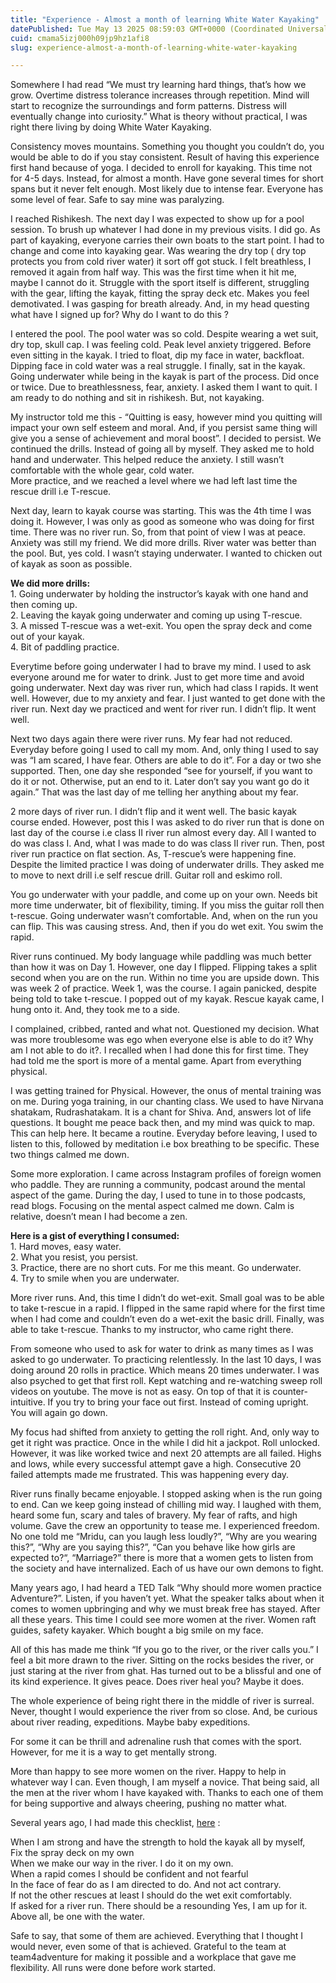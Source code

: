 ```yaml
---
title: "Experience - Almost a month of learning White Water Kayaking"
datePublished: Tue May 13 2025 08:59:03 GMT+0000 (Coordinated Universal Time)
cuid: cmama5izj000h09jp9hz1afi8
slug: experience-almost-a-month-of-learning-white-water-kayaking

---
```


Somewhere I had read “We must try learning hard things, that’s how we grow. Overtime distress tolerance increases through repetition. Mind will start to recognize the surroundings and form patterns. Distress will eventually change into curiosity.” What is theory without practical, I was right there living by doing White Water Kayaking.

Consistency moves mountains. Something you thought you couldn’t do, you would be able to do if you stay consistent. Result of having this experience first hand because of yoga. I decided to enroll for kayaking. This time not for 4-5 days. Instead, for almost a month. Have gone several times for short spans but it never felt enough. Most likely due to intense fear. Everyone has some level of fear. Safe to say mine was paralyzing.

I reached Rishikesh. The next day I was expected to show up for a pool session. To brush up whatever I had done in my previous visits. I did go. As part of kayaking, everyone carries their own boats to the start point. I had to change and come into kayaking gear. Was wearing the dry top ( dry top protects you from cold river water) it sort off got stuck. I felt breathless, I removed it again from half way. This was the first time when it hit me, maybe I cannot do it. Struggle with the sport itself is different, struggling with the gear, lifting the kayak, fitting the spray deck etc. Makes you feel demotivated. I was gasping for breath already. And, in my head questing what have I signed up for? Why do I want to do this ?

I entered the pool. The pool water was so cold. Despite wearing a wet suit, dry top, skull cap. I was feeling cold. Peak level anxiety triggered. Before even sitting in the kayak. I tried to float, dip my face in water, backfloat. Dipping face in cold water was a real struggle. I finally, sat in the kayak. Going underwater while being in the kayak is part of the process. Did once or twice. Due to breathlessness, fear, anxiety. I asked them I want to quit. I am ready to do nothing and sit in rishikesh. But, not kayaking.

My instructor told me this - “Quitting is easy, however mind you quitting will impact your own self esteem and moral. And, if you persist same thing will give you a sense of achievement and moral boost”. I decided to persist. We continued the drills. Instead of going all by myself. They asked me to hold hand and underwater. This helped reduce the anxiety. I still wasn’t comfortable with the whole gear, cold water.  
More practice, and we reached a level where we had left last time the rescue drill i.e T-rescue.

Next day, learn to kayak course was starting. This was the 4th time I was doing it. However, I was only as good as someone who was doing for first time. There was no river run. So, from that point of view I was at peace. Anxiety was still my friend. We did more drills. River water was better than the pool. But, yes cold. I wasn’t staying underwater. I wanted to chicken out of kayak as soon as possible.

**We did more drills:**  
1\. Going underwater by holding the instructor’s kayak with one hand and then coming up.  
2\. Leaving the kayak going underwater and coming up using T-rescue.  
3\. A missed T-rescue was a wet-exit. You open the spray deck and come out of your kayak.  
4\. Bit of paddling practice.

Everytime before going underwater I had to brave my mind. I used to ask everyone around me for water to drink. Just to get more time and avoid going underwater. Next day was river run, which had class I rapids. It went well. However, due to my anxiety and fear. I just wanted to get done with the river run. Next day we practiced and went for river run. I didn’t flip. It went well.

Next two days again there were river runs. My fear had not reduced. Everyday before going I used to call my mom. And, only thing I used to say was “I am scared, I have fear. Others are able to do it”. For a day or two she supported. Then, one day she responded “see for yourself, if you want to do it or not. Otherwise, put an end to it. Later don’t say you want go do it again.” That was the last day of me telling her anything about my fear.

2 more days of river run. I didn’t flip and it went well. The basic kayak course ended. However, post this I was asked to do river run that is done on last day of the course i.e class II river run almost every day. All I wanted to do was class I. And, what I was made to do was class II river run. Then, post river run practice on flat section. As, T-rescue’s were happening fine. Despite the limited practice I was doing of underwater drills. They asked me to move to next drill i.e self rescue drill. Guitar roll and eskimo roll.

You go underwater with your paddle, and come up on your own. Needs bit more time underwater, bit of flexibility, timing. If you miss the guitar roll then t-rescue. Going underwater wasn’t comfortable. And, when on the run you can flip. This was causing stress. And, then if you do wet exit. You swim the rapid.

River runs continued. My body language while paddling was much better than how it was on Day 1. However, one day I flipped. Flipping takes a split second when you are on the run. Within no time you are upside down. This was week 2 of practice. Week 1, was the course. I again panicked, despite being told to take t-rescue. I popped out of my kayak. Rescue kayak came, I hung onto it. And, they took me to a side.

I complained, cribbed, ranted and what not. Questioned my decision. What was more troublesome was ego when everyone else is able to do it? Why am I not able to do it?. I recalled when I had done this for first time. They had told me the sport is more of a mental game. Apart from everything physical.

I was getting trained for Physical. However, the onus of mental training was on me. During yoga training, in our chanting class. We used to have Nirvana shatakam, Rudrashatakam. It is a chant for Shiva. And, answers lot of life questions. It bought me peace back then, and my mind was quick to map. This can help here. It became a routine. Everyday before leaving, I used to listen to this, followed by meditation i.e box breathing to be specific. These two things calmed me down.

Some more exploration. I came across Instagram profiles of foreign women who paddle. They are running a community, podcast around the mental aspect of the game. During the day, I used to tune in to those podcasts, read blogs. Focusing on the mental aspect calmed me down. Calm is relative, doesn’t mean I had become a zen.

**Here is a gist of everything I consumed:**  
1\. Hard moves, easy water.  
2\. What you resist, you persist.  
3\. Practice, there are no short cuts. For me this meant. Go underwater.  
4\. Try to smile when you are underwater.

More river runs. And, this time I didn’t do wet-exit. Small goal was to be able to take t-rescue in a rapid. I flipped in the same rapid where for the first time when I had come and couldn’t even do a wet-exit the basic drill. Finally, was able to take t-rescue. Thanks to my instructor, who came right there.

From someone who used to ask for water to drink as many times as I was asked to go underwater. To practicing relentlessly. In the last 10 days, I was doing around 20 rolls in practice. Which means 20 times underwater. I was also psyched to get that first roll. Kept watching and re-watching sweep roll videos on youtube. The move is not as easy. On top of that it is counter-intuitive. If you try to bring your face out first. Instead of coming upright. You will again go down.

My focus had shifted from anxiety to getting the roll right. And, only way to get it right was practice. Once in the while I did hit a jackpot. Roll unlocked. However, it was like worked twice and next 20 attempts are all failed. Highs and lows, while every successful attempt gave a high. Consecutive 20 failed attempts made me frustrated. This was happening every day.

River runs finally became enjoyable. I stopped asking when is the run going to end. Can we keep going instead of chilling mid way. I laughed with them, heard some fun, scary and tales of bravery. My fear of rafts, and high volume. Gave the crew an opportunity to tease me. I experienced freedom. No one told me “Mridu, can you laugh less loudly?”, “Why are you wearing this?”, “Why are you saying this?”, “Can you behave like how girls are expected to?“, “Marriage?” there is more that a women gets to listen from the society and have internalized. Each of us have our own demons to fight.

Many years ago, I had heard a TED Talk “Why should more women practice Adventure?”. Listen, if you haven’t yet. What the speaker talks about when it comes to women upbringing and why we must break free has stayed. After all these years. This time I could see more women at the river. Women raft guides, safety kayaker. Which bought a big smile on my face.

All of this has made me think “If you go to the river, or the river calls you.” I feel a bit more drawn to the river. Sitting on the rocks besides the river, or just staring at the river from ghat. Has turned out to be a blissful and one of its kind experience. It gives peace. Does river heal you? Maybe it does.

The whole experience of being right there in the middle of river is surreal. Never, thought I would experience the river from so close. And, be curious about river reading, expeditions. Maybe baby expeditions.

For some it can be thrill and adrenaline rush that comes with the sport. However, for me it is a way to get mentally strong.

More than happy to see more women on the river. Happy to help in whatever way I can. Even though, I am myself a novice. That being said, all the men at the river whom I have kayaked with. Thanks to each one of them for being supportive and always cheering, pushing no matter what.

Several years ago, I had made this checklist, [here](https://mridubhatnagar.medium.com/thank-you-team-4-adventure-af03a7b0c7ba) :

When I am strong and have the strength to hold the kayak all by myself,  
Fix the spray deck on my own  
When we make our way in the river. I do it on my own.  
When a rapid comes I should be confident and not fearful  
In the face of fear do as I am directed to do. And not act contrary.  
If not the other rescues at least I should do the wet exit comfortably.  
If asked for a river run. There should be a resounding Yes, I am up for it.  
Above all, be one with the water.

Safe to say, that some of them are achieved. Everything that I thought I would never, even some of that is achieved. Grateful to the team at team4adventure for making it possible and a workplace that gave me flexibility. All runs were done before work started.